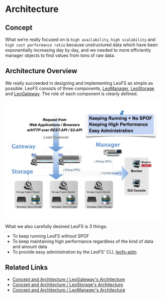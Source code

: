 # Architecture

## Concept

What we’re really focused on is `high availability`, `high scalability` and `high cost performance ratio` because unstructured data which have been exponentially increasing day by day, and we needed to more efficiently manager objects to find values from tons of raw data.


## Architecture Overview

We really succeeded in designing and implementing LeoFS as simple as possible. LeoFS consists of three components, [LeoManager](leo_manager.md), [LeoStorage](leo_storage.md) and [LeoGateway](leo_gateway.md). The role of each component is clearly defined.

![](../assets/leofs-architecture.001.jpg)

What we also carefully desined LeoFS is 3 things:

* To keep running LeoFS without SPOF
* To keep maintaining high performance regardless of the kind of data and amount data
* To provide easy administration by the LeoFS' CLI, [leofs-adm](https://github.com/leo-project/leofs/blob/master/leofs-adm)


## Related Links

- [Concept and Architecture / LeoGateway's Architecture](leo_gateway.md)
- [Concept and Architecture / LeoStorage's Architecture](leo_storage.md)
- [Concept and Architecture / LeoManager's Architecture](leo_manager.md)
